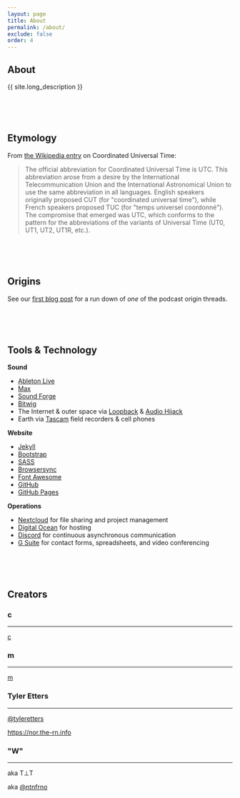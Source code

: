 ```yaml
---
layout: page
title: About
permalink: /about/
exclude: false
order: 4
---
```


## About

{{ site.long_description }}

<br><br><br>

## Etymology

From [the Wikipedia entry](https://en.wikipedia.org/wiki/Coordinated_Universal_Time#Etymology) on Coordinated Universal Time:

> The official abbreviation for Coordinated Universal Time is UTC. This abbreviation arose from a desire by the International Telecommunication Union and the International Astronomical Union to use the same abbreviation in all languages. English speakers originally proposed CUT (for "coordinated universal time"), while French speakers proposed TUC (for "temps universel coordonné"). The compromise that emerged was UTC, which conforms to the pattern for the abbreviations of the variants of Universal Time (UT0, UT1, UT2, UT1R, etc.).

<br><br><br>

## Origins

See our [first blog post](/2019/04/21/utc-a-podcast-for-now/) for a run down of *one* of the podcast origin threads.

<br><br><br>

## Tools & Technology

**Sound**
- [Ableton Live](https://www.ableton.com/en)
- [Max](https://cycling74.com/)
- [Sound Forge](https://www.magix.com/us/music/sound-forge/)
- [Bitwig](https://www.bitwig.com/en/home.html)
- The Internet & outer space via [Loopback](https://rogueamoeba.com/loopback) & [Audio Hijack](https://rogueamoeba.com/audiohijack)
- Earth via [Tascam](https://tascam.com/us) field recorders & cell phones

**Website**
- [Jekyll](https://jekyllrb.com)
- [Bootstrap](https://getbootstrap.com)
- [SASS](https://sass-lang.com)
- [Browsersync](https://www.browsersync.io/)
- [Font Awesome](https://fontawesome.com)
- [GitHub](https://github.com/tyleretters/apodcastfornow.com)
- [GitHub Pages](https://pages.github.com)

**Operations**
- [Nextcloud](https://nextcloud.com) for file sharing and project management
- [Digital Ocean](https://digitalocean.com) for hosting
- [Discord](https://discord.com) for continuous asynchronous communication
- [G Suite](https://gsuite.google.com) for contact forms, spreadsheets, and video conferencing

<br><br><br>

## Creators

<div class="row">

  <div class="col-sm-12 col-md-6">
    <div class="card">
      <div class="card-body">
        <h3>c</h3>
        <hr>        
        <p><a href="#">c</a></p>
      </div>
    </div>
  </div>

  <div class="col-sm-12 col-md-6">    
    <div class="card">
      <div class="card-body">
        <h3>m</h3>
        <hr>        
        <p><a href="m">m</a></p>
      </div>
    </div>
  </div>

</div>

<div class="row">

  <div class="col-sm-12 col-md-6">
    <div class="card">
      <div class="card-body">
        <h3>Tyler Etters</h3>
        <hr>
        <p><a href="https:twitter.com/tyleretters">@tyleretters</a></p>
        <p><a href="https://nor.the-rn.info">https://nor.the-rn.info</a></p>
      </div>
    </div>
  </div>

  <div class="col-sm-12 col-md-6">    
    <div class="card">
      <div class="card-body">
        <h3>"W"</h3>
        <hr>
        <p>aka T⊥T</p>
        <p>aka <a href="https://twitter.com/ntnfrno">@ntnfrno</a></p>
      </div>
    </div>
  </div>

</div>